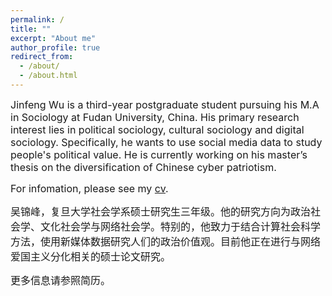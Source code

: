 ```yaml
---
permalink: /
title: ""
excerpt: "About me"
author_profile: true
redirect_from: 
  - /about/
  - /about.html
---
```


<font size = "3"> Jinfeng Wu is a third-year postgraduate student pursuing his M.A in Sociology at Fudan University, China. His primary research interest lies in political sociology, cultural sociology and digital sociology. Specifically, he wants to use social media data to study people's political value. He is currently working on his master’s thesis on the diversification of Chinese cyber patriotism.</font>   
    
<font size = "3">For infomation, please see my [cv](http://academicpages.github.io/files/CV-JinfengWu-20200614.pdf).</font>  
  
<font size = "3">吴锦峰，复旦大学社会学系硕士研究生三年级。他的研究方向为政治社会学、文化社会学与网络社会学。特别的，他致力于结合计算社会科学方法，使用新媒体数据研究人们的政治价值观。目前他正在进行与网络爱国主义分化相关的硕士论文研究。</font>  
  
<font size = "3">更多信息请参照简历。</font>



